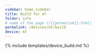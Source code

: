 ```yaml
---
sidebar: home_sidebar
title: Build for m7
folder: info
# name of the page (/{{permalink}}.html)
permalink: /devices/m7/build
device: m7
---
```

{% include templates/device_build.md %}
